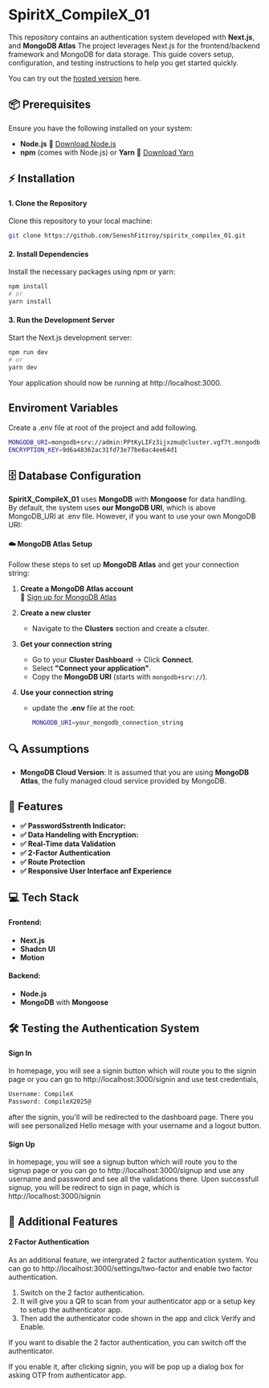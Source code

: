 # SpiritX_CompileX_01

This repository contains an authentication system developed with <b>Next.js</b>, and <b>MongoDB Atlas</b> The project leverages Next.js for the frontend/backend framework and MongoDB for data storage. This guide covers setup, configuration, and testing instructions to help you get started quickly.

You can try out the [hosted version](https://spiritx-compilex-01.vercel.app/) here.

## 📦 Prerequisites
Ensure you have the following installed on your system:

- **Node.js** 🔗 [Download Node.js](https://nodejs.org/)
- **npm** (comes with Node.js) or **Yarn** 🔗 [Download Yarn](https://yarnpkg.com/)

## ⚡️ Installation

#### 1. Clone the Repository

Clone this repository to your local machine:

```bash
git clone https://github.com/SeneshFitzroy/spiritx_compilex_01.git
```

#### 2. Install Dependencies
Install the necessary packages using npm or yarn:
```bash
npm install
# or
yarn install
```

#### 3. Run the Development Server
Start the Next.js development server:
```bash
npm run dev
# or
yarn dev
```

Your application should now be running at http://localhost:3000.

## Enviroment Variables
Create a .env file at root of the project and add following.
```bash
MONGODB_URI=mongodb+srv://admin:PPtKyLIFz3ijxzmu@cluster.vgf7t.mongodb.net/Signup
ENCRYPTION_KEY=9d6a48362ac31fd73e77be8ac4ee64d1
```

## 🗄️ Database Configuration

**SpiritX_CompileX_01** uses **MongoDB** with **Mongoose** for data handling.  
By default, the system uses **our MongoDB URI**, which is above MongoDB_URI at .env file. However, if you want to use your own MongoDB URI:

#### ☁️ MongoDB Atlas Setup

Follow these steps to set up **MongoDB Atlas** and get your connection string:

1. **Create a MongoDB Atlas account**  
   🔗 [Sign up for MongoDB Atlas](https://account.mongodb.com/account/login)  

2. **Create a new cluster**  
   - Navigate to the **Clusters** section and create a clsuter. 

3. **Get your connection string**  
   - Go to your **Cluster Dashboard** → Click **Connect**.  
   - Select **"Connect your application"**.  
   - Copy the **MongoDB URI** (starts with `mongodb+srv://`).  

4. **Use your connection string**  
   - update the **.env** file at the root:  
     ```bash
     MONGODB_URI=your_mongodb_connection_string
     ```

## 🔍 Assumptions

- **MongoDB Cloud Version**: It is assumed that you are using **MongoDB Atlas**, the fully managed cloud service provided by MongoDB.

## 🚀 Features

- **✅ PasswordSstrenth Indicator:** 
- **✅ Data Handeling with Encryption:**
- **✅ Real-Time data Validation**
- **✅ 2-Factor Authentication**
- **✅ Route Protection**
- **✅ Responsive User Interface anf Experience**

## 💻 Tech Stack

#### Frontend:
- **Next.js**
- **Shadcn UI**
- **Motion**

#### Backend:
- **Node.js**
- **MongoDB** with **Mongoose**

## 🛠️ Testing the Authentication System

#### Sign In
In homepage, you will see a signin button which will route you to the signin page or you can go to http://localhost:3000/signin and use test credentials,

```bash
Username: CompileX
Password: CompileX2025@
```

after the signin, you'll will be redirected to the dashboard page. There you will see personalized Hello mesage with your username and a logout button.

#### Sign Up
In homepage, you will see a signup button which will route you to the signup page or you can go to http://localhost:3000/signup and use any username and password and see all the validations there. Upon successfull signup, you will be redirect to sign in page, which is http://localhost:3000/signin


## 🎉 Additional Features

#### 2 Factor Authentication
As an additional feature, we intergrated 2 factor authentication system. You can go to http://localhost:3000/settings/two-factor and enable two factor authentication. 

1. Switch on the 2 factor authentication.
2. It will give you a QR to scan from your authenticator app or a setup key to setup the authenticator app.
3. Then add the authenticator code shown in the app and click Verify and Enable.

If you want to disable the 2 factor authentication, you can switch off the authenticator.

If you enable it, after clicking signin, you will be pop up a dialog box for asking OTP from authenticator app.

<!-- Although, we can't provide real-time authenticator code for this, if you want to try out 2 factor authentication system without setting up your own, use
```bash
Username: CompileXAuthenticator
Passsword: CompileX2025@
```
For maximum experience, we suggest you to enable 2 factor authentication using above "CompileX" account. So you can try with real OTP. -->

<!-- ### 5. Viewing User Info on MongoDB Database
To inspect the user data:

1. Visit MongoDB Sign In at https://account.mongodb.com/account/login
2. Log in using the following credentials:
    Email: teamcompilex@gmail.com
    Password: mEzmiz-wyczup-7hycto

Once logged in, navigate to the Signup database to view the stored data. 
(https://cloud.mongodb.com/v2/66e6b967c047941487e9c1d7#/metrics/replicaSet/67cbbe6c9ec8437dc8e31c3d/explorer)

In there, you will see users with usernames, hashed passwords, and 2 factor authentication detail. -->